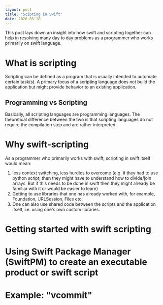 ```yaml
---
layout: post
title: "Scipting in Swift"
date: 2020-03-18
---
```


This post lays down an insight into how swift and scripting together can help in resolving many day to day problems as a programmer who works primarily on swift language.

# What is scripting
Scripting can be defined as a program that is usually intended to automate certain task(s). A primary focus of a scripting language does not build the application but might provide behavior to an existing application.
## Programming vs Scripting
Basically, all scripting languages are programming languages. The theoretical difference between the two is that scripting languages do not require the compilation step and are rather interpreted.

# Why swift-scripting
As a programmer who primarily works with swift, scripting in swift itself would mean:
1. less context switching, less hurdles to overcome (e.g. if they had to use python script, then they might have to understand how to divide/join arrays. But if this needs to be done in swift then they might already be familiar with it or would be easier to learn)
2. Getting to use libraries that one has already worked with, for example, Foundation, URLSession, Files etc.
3. One can also use shared code between the scripts and the application itself, i.e. using one's own custom libraries. 

# Getting started with swift scripting

# Using Swift Package Manager (SwiftPM) to create an executable product or swift script

# Example: "vcommit"

